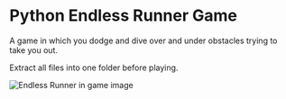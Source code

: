 # Python Endless Runner Game

A game in which you dodge and dive over and under obstacles trying to take you out.

Extract all files into one folder before playing.


![Endless Runner in game image](https://github.com/user-attachments/assets/b51f2b94-23f4-4b84-81ec-353bb5b4f3a8)




